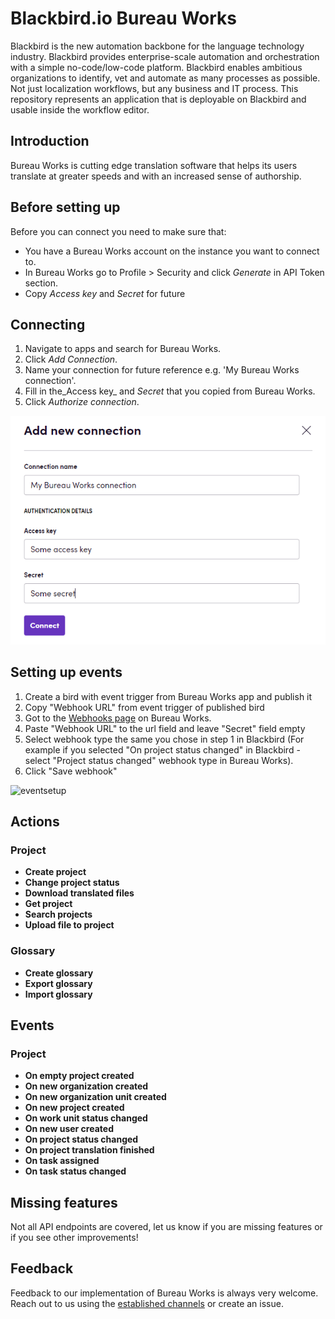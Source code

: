 # Blackbird.io Bureau Works

Blackbird is the new automation backbone for the language technology industry. Blackbird provides enterprise-scale automation and orchestration with a simple no-code/low-code platform. Blackbird enables ambitious organizations to identify, vet and automate as many processes as possible. Not just localization workflows, but any business and IT process. This repository represents an application that is deployable on Blackbird and usable inside the workflow editor.

## Introduction

<!-- begin docs -->

Bureau Works is cutting edge translation software that helps its users translate at greater speeds and with an increased sense of authorship.

## Before setting up

Before you can connect you need to make sure that:

- You have a Bureau Works account on the instance you want to connect to.
- In Bureau Works go to Profile > Security and click _Generate_ in API Token section.
- Copy _Access key_ and _Secret_ for future

## Connecting

1. Navigate to apps and search for Bureau Works.
2. Click _Add Connection_.
3. Name your connection for future reference e.g. 'My Bureau Works connection'.
4. Fill in the_Access key_ and _Secret_ that you copied from Bureau Works.
5. Click _Authorize connection_.

![connectionsetup](image/README/connectionsetup.png)

## Setting up events

1. Create a bird with event trigger from Bureau Works app and publish it
2. Copy "Webhook URL" from event trigger of published bird
3. Got to the [Webhooks page](https://app.bwx.io/settings/account-settings/webhooks) on Bureau Works.
4. Paste "Webhook URL" to the url field and leave "Secret" field empty
5. Select webhook type the same you chose in step 1 in Blackbird (For example if you selected "On project status changed" in Blackbird - select "Project status changed" webhook type in Bureau Works).
6. Click "Save webhook"

![eventsetup](image/README/eventsetup.png)

## Actions

### Project

- **Create project**
- **Change project status**
- **Download translated files**
- **Get project**
- **Search projects**
- **Upload file to project**

### Glossary

- **Create glossary**
- **Export glossary**
- **Import glossary**

## Events

### Project

- **On empty project created**
- **On new organization created**
- **On new organization unit created**
- **On new project created**
- **On work unit status changed**
- **On new user created**
- **On project status changed**
- **On project translation finished**
- **On task assigned**
- **On task status changed**

## Missing features

Not all API endpoints are covered, let us know if you are missing features or if you see other improvements!

## Feedback

Feedback to our implementation of Bureau Works is always very welcome. Reach out to us using the [established channels](https://www.blackbird.io/) or create an issue.

<!-- end docs -->
